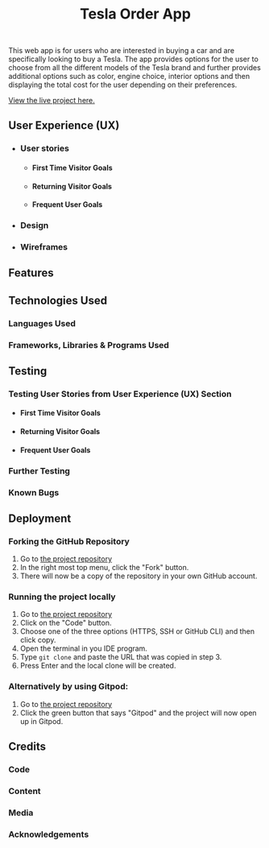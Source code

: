 <h1 align="center">Tesla Order App</h1>
<h2 align="center"><img src=""></h2>
This web app is for users who are interested in buying a car and are specifically looking to buy a Tesla. The app provides options for the user to choose from all the different models of the Tesla brand and further provides additional options such as color, engine choice, interior options and then displaying the total cost for the user depending on their preferences.           


[View the live project here.]()


## User Experience (UX)

-   ### User stories

    -   #### First Time Visitor Goals



    -   #### Returning Visitor Goals



    -   #### Frequent User Goals


-   ### Design


*   ### Wireframes



## Features



## Technologies Used

### Languages Used



### Frameworks, Libraries & Programs Used


## Testing



### Testing User Stories from User Experience (UX) Section

-   #### First Time Visitor Goals



-   #### Returning Visitor Goals



-   #### Frequent User Goals


### Further Testing



### Known Bugs



## Deployment

### Forking the GitHub Repository
1. Go to [the project repository](https://github.com/ErikHgm/Tesla-Order-App)
2. In the right most top menu, click the "Fork" button.
3. There will now be a copy of the repository in your own GitHub account.


### Running the project locally
1. Go to [the project repository](https://github.com/ErikHgm/Tesla-Order-App)
2. Click on the "Code" button.
3. Choose one of the three options (HTTPS, SSH or GitHub CLI) and then click copy.
4. Open the terminal in you IDE program. 
5. Type `git clone` and paste the URL that was copied in step 3.
6. Press Enter and the local clone will be created. 

### Alternatively by using Gitpod:
1. Go to [the project repository](https://github.com/ErikHgm/Tesla-Order-App)
2. Click the green button that says "Gitpod" and the project will now open up in Gitpod.

###



## Credits

### Code



### Content



### Media



### Acknowledgements